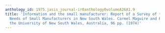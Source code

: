 ```yaml
---
anthology_id: 1975.jasis_journal-ir0anthology0volumeA26A1.9
title: 'Information and the small manufacturer: Report of a Survey of the Information
  Needs of Small Manufacturers in New South Wales. Carmel Maguire and Robin Kench.,
  the University of New South Wales, Australia, 96 pp. (1974)'
---
```

